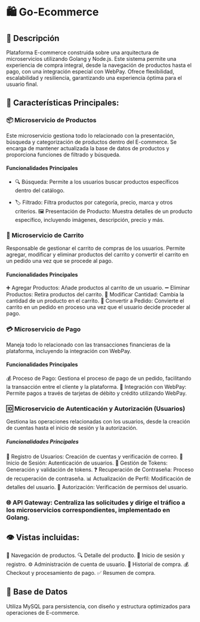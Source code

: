 # 🛍️ Go-Ecommerce

## 📝 Descripción
Plataforma E-commerce construida sobre una arquitectura de microservicios utilizando Golang y Node.js. Este sistema permite una experiencia de compra integral, desde la navegación de productos hasta el pago, con una integración especial con WebPay. Ofrece flexibilidad, escalabilidad y resiliencia, garantizando una experiencia óptima para el usuario final.

## 🌟 Características Principales:

### 📦 Microservicio de Productos
Este microservicio gestiona todo lo relacionado con la presentación, búsqueda y categorización de productos dentro del E-commerce. Se encarga de mantener actualizada la base de datos de productos y proporciona funciones de filtrado y búsqueda.

#### Funcionalidades Principales
- 🔍 Búsqueda: Permite a los usuarios buscar productos específicos dentro del catálogo.
* 🏷️ Filtrado: Filtra productos por categoría, precio, marca y otros criterios.
🖼️ Presentación de Producto: Muestra detalles de un producto específico, incluyendo imágenes, descripción, precio y más.

### 🛒 Microservicio de Carrito
Responsable de gestionar el carrito de compras de los usuarios. Permite agregar, modificar y eliminar productos del carrito y convertir el carrito en un pedido una vez que se procede al pago.

#### Funcionalidades Principales
➕ Agregar Productos: Añade productos al carrito de un usuario.
➖ Eliminar Productos: Retira productos del carrito.
🔄 Modificar Cantidad: Cambia la cantidad de un producto en el carrito.
💼 Convertir a Pedido: Convierte el carrito en un pedido en proceso una vez que el usuario decide proceder al pago.

### 💳 Microservicio de Pago
Maneja todo lo relacionado con las transacciones financieras de la plataforma, incluyendo la integración con WebPay.

#### Funcionalidades Principales
💰 Proceso de Pago: Gestiona el proceso de pago de un pedido, facilitando la transacción entre el cliente y la plataforma.
🔗 Integración con WebPay: Permite pagos a través de tarjetas de débito y crédito utilizando WebPay.

### 🆔 Microservicio de Autenticación y Autorización (Usuarios)
Gestiona las operaciones relacionadas con los usuarios, desde la creación de cuentas hasta el inicio de sesión y la autorización.

##### Funcionalidades Principales
📝 Registro de Usuarios: Creación de cuentas y verificación de correo.
🔐 Inicio de Sesión: Autenticación de usuarios.
🔑 Gestión de Tokens: Generación y validación de tokens.
❓ Recuperación de Contraseña: Proceso de recuperación de contraseña.
📊 Actualización de Perfil: Modificación de detalles del usuario.
🛂 Autorización: Verificación de permisos del usuario.

### 🌐 API Gateway: Centraliza las solicitudes y dirige el tráfico a los microservicios correspondientes, implementado en Golang.

## 👁️ Vistas incluidas:
📖 Navegación de productos.
🔍 Detalle del producto.
🔐 Inicio de sesión y registro.
⚙️ Administración de cuenta de usuario.
📜 Historial de compra.
💰 Checkout y procesamiento de pago.
✅ Resumen de compra.

## 💾 Base de Datos
Utiliza MySQL para persistencia, con diseño y estructura optimizados para operaciones de E-commerce.
